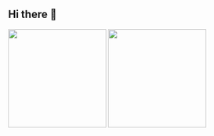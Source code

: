 ## Hi there 👋

<span style="pointer-events: none;">
  <img height=200 align="center" src="https://github-readme-stats.vercel.app/api?username=Panicintrinsica&theme=tokyonight&rank_icon=github&hide_border=true" />
</span>
<span style="pointer-events: none;">
  <img height=200 align="center" src="https://github-readme-stats.vercel.app/api/top-langs?username=Panicintrinsica&layout=compact&langs_count=8&card_width=320&theme=tokyonight&hide_border=true" />
</span>

<!--



**Panicintrinsica/Panicintrinsica** is a ✨ _special_ ✨ repository because its `README.md` (this file) appears on your GitHub profile.

Here are some ideas to get you started:

- 🔭 I’m currently working on ...
- 🌱 I’m currently learning ...
- 👯 I’m looking to collaborate on ...
- 🤔 I’m looking for help with ...
- 💬 Ask me about ...
- 📫 How to reach me: ...
- 😄 Pronouns: ...
- ⚡ Fun fact: ...
-->
